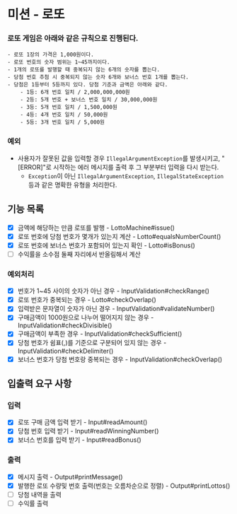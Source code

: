 # 미션 - 로또

### 로또 게임은 아래와 같은 규칙으로 진행된다.

```
- 로또 1장의 가격은 1,000원이다.
- 로또 번호의 숫자 범위는 1~45까지이다.
- 1개의 로또를 발행할 때 중복되지 않는 6개의 숫자를 뽑는다.
- 당첨 번호 추첨 시 중복되지 않는 숫자 6개와 보너스 번호 1개를 뽑는다.
- 당첨은 1등부터 5등까지 있다. 당첨 기준과 금액은 아래와 같다.
    - 1등: 6개 번호 일치 / 2,000,000,000원
    - 2등: 5개 번호 + 보너스 번호 일치 / 30,000,000원
    - 3등: 5개 번호 일치 / 1,500,000원
    - 4등: 4개 번호 일치 / 50,000원
    - 5등: 3개 번호 일치 / 5,000원
```

### 예외

- 사용자가 잘못된 값을 입력할 경우 `IllegalArgumentException`를 발생시키고, "[ERROR]"로 시작하는 에러 메시지를 출력 후 그 부분부터 입력을 다시 받는다.
    - `Exception`이 아닌 `IllegalArgumentException`, `IllegalStateException` 등과 같은 명확한 유형을 처리한다.

## 기능 목록

- [x] 금액에 해당하는 만큼 로또를 발행 - LottoMachine#issue()
- [x] 로또 번호에 당첨 번호가 몇개가 있는지 계산 - Lotto#equalsNumberCount()
- [x] 로또 번호에 보너스 번호가 포함되어 있는지 확인 - Lotto#isBonus()
- [ ] 수익률을 소수점 둘째 자리에서 반올림해서 계산

### 예외처리

- [x] 번호가 1~45 사이의 숫자가 아닌 경우 - InputValidation#checkRange()
- [x] 로또 번호가 중복되는 경우 - Lotto#checkOverlap()
- [x] 입력받은 문자열이 숫자가 아닌 경우 - InputValidation#validateNumber()
- [x] 구매금액이 1000원으로 나누어 떨어지지 않는 경우 - InputValidation#checkDivisible()
- [x] 구매금액이 부족한 경우 - InputValidation#checkSufficient()
- [x] 당첨 번호가 쉼표(,)를 기준으로 구분되어 있지 않는 경우 -InputValidation#checkDelimiter()
- [x] 보너스 번호가 당첨 번호랑 중복되는 경우 - InputValidation#checkOverlap()

## 입출력 요구 사항

### 입력

- [x] 로또 구매 금액 입력 받기 - Input#readAmount()
- [x] 당첨 번호 입력 받기 - Input#readWinningNumber()
- [x] 보너스 번호를 입력 받기 - Input#readBonus()

### 출력

- [x] 메시지 출력 - Output#printMessage()
- [x] 발행한 로또 수량및 번호 출력(번호는 오름차순으로 정렬) - Output#printLottos()
- [ ] 당첨 내역을 출력
- [ ] 수익률 출력